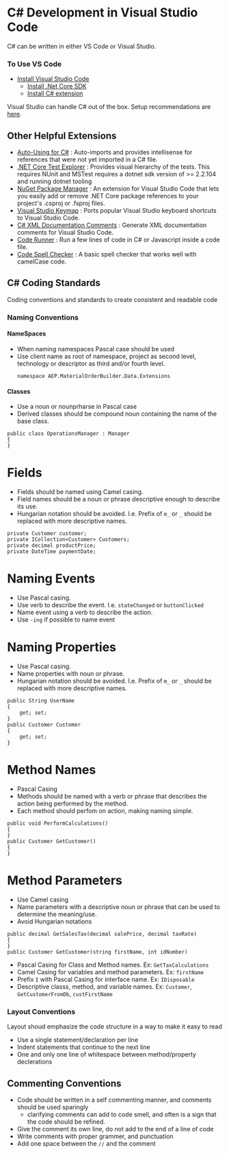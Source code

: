 # C# Development in Visual Studio Code

C# can be written in either VS Code or Visual Studio.

### To Use VS Code

- [Install Visual Studio Code](https://code.visualstudio.com/)
  - [Install .Net Core SDK](https://dotnet.microsoft.com/download)
  - [Install C# extension](https://marketplace.visualstudio.com/items?itemName=ms-dotnettools.csharp>)

Visual Studio can handle C# out of the box. Setup recommendations are [here](/ide/VisualStudio/README.md).

## Other Helpful Extensions

- [Auto-Using for C#](https://marketplace.visualstudio.com/items?itemName=Fudge.auto-using) : Auto-imports and provides intellisense for references that were not yet imported in a C# file.
- [.NET Core Test Explorer](https://marketplace.visualstudio.com/items?itemName=formulahendry.dotnet-test-explorer) : Provides visual hierarchy of the tests. This requires NUnit and MSTest requires a dotnet sdk version of >= 2.2.104 and running dotnet tooling
- [NuGet Package Manager](https://marketplace.visualstudio.com/items?itemName=jmrog.vscode-nuget-package-manager) : An extension for Visual Studio Code that lets you easily add or remove .NET Core package references to your project's .csproj or .fsproj files.
- [Visual Studio Keymap](https://marketplace.visualstudio.com/items?itemName=ms-vscode.vs-keybindings) : Ports popular Visual Studio keyboard shortcuts to Visual Studio Code.
- [C# XML Documentation Comments](https://marketplace.visualstudio.com/items?itemName=k--kato.docomment) : Generate XML documentation comments for Visual Studio Code.
- [Code Runner](https://marketplace.visualstudio.com/items?itemName=formulahendry.code-runner) : Run a few lines of code in C# or Javascript inside a code file.
- [Code Spell Checker](https://marketplace.visualstudio.com/items?itemName=streetsidesoftware.code-spell-checker) : A basic spell checker that works well with camelCase code.

## C# Coding Standards

Coding conventions and standards to create consistent and readable code

### Naming Conventions

#### NameSpaces

- When naming namespaces Pascal case should be used
- Use client name as root of namespace, project as second level, technology or descriptor as third and/or fourth level.
  ```
  namespace AEP.MaterialOrderBuilder.Data.Extensions
  ```

#### Classes

- Use a noun or nounprharse in Pascal case
- Derived classes should be compound noun containing the name of the base class.

```
public class OperationsManager : Manager
{
}
```

# Fields

- Fields should be named using Camel casing.
- Field names should be a noun or phrase descriptive enough to describe its use.
- Hungarian notation should be avoided. I.e. Prefix of `m_` or `_` should be replaced with more descriptive names.

```
private Customer customer;
private ICollection<Customer> Customers;
private decimal productPrice;
private DateTime paymentDate;
```

# Naming Events

- Use Pascal casing.
- Use verb to describe the event. I.e. `stateChanged` or `buttonClicked`
- Name event using a verb to describe the action.
- Use `-ing` if possible to name event

# Naming Properties

- Use Pascal casing.
- Name properties with noun or phrase.
- Hungarian notation should be avoided. I.e. Prefix of `m_` or `_` should be replaced with more descriptive names.

```
public String UserName
{
    get; set;
}
public Customer Customer
{
    get; set;
}
```

# Method Names

- Pascal Casing
- Methods should be named with a verb or phrase that describes the action being performed by the method.
- Each method should perfom on action, making naming simple.

```
public void PerformCalculations()
{
}
public Customer GetCustomer()
{
}
```

# Method Parameters

- Use Camel casing
- Name parameters with a descriptive noun or phrase that can be used to determine the meaning/use.
- Avoid Hungarian notations

```
public decimal GetSalesTax(decimal salePrice, decimal taxRate)
{
}
public Customer GetCustomer(string firstName, int idNumber)
```

- Pascal Casing for Class and Method names. Ex: `GetTaxCalculations`
- Camel Casing for variables and method parameters. Ex: `firstName`
- Prefix `I` with Pascal Casing for interface name. Ex: `IDisposable`
- Descriptive classs, method, and variable names. Ex: `Customer`, `GetCustomerFromDb`, `custFirstName`

### Layout Conventions

Layout shoud emphasize the code structure in a way to make it easy to read

- Use a single statement/declaration per line
- Indent statements that continue to the next line
- One and only one line of whitespace between method/property declerations

## Commenting Conventions

- Code should be written in a self commenting manner, and comments should be used sparingly
  - clarifying comments can add to code smell, and often is a sign that the code should be refined.
- Give the comment its own line, do not add to the end of a line of code
- Write comments with proper grammer, and punctuation
- Add one space between the `//` and the comment
